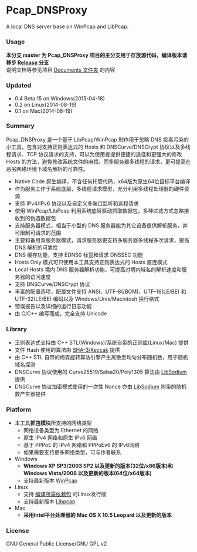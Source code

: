 ﻿Pcap_DNSProxy
=====
A local DNS server base on WinPcap and LibPcap. 

### Usage
**本分支 master 为 Pcap_DNSProxy 项目的主分支用于存放源代码，编译版本请移步 [Release 分支](https://github.com/chengr28/Pcap_DNSProxy/tree/Release)**<br />
说明文档等参见项目 [Documents 文件夹](https://github.com/chengr28/Pcap_DNSProxy/tree/master/Documents) 的内容

### Updated
* 0.4 Beta 15 on Windows(2015-04-18)
* 0.2 on Linux(2014-08-19)
* 0.1 on Mac(2014-08-19)

### Summary
Pcap_DNSProxy 是一个基于 LibPcap/WinPcap 制作用于忽略 DNS 投毒污染的小工具，包含对支持正则表达式的 Hosts 和 DNSCurve/DNSCrypt 协议以及多线程请求、TCP 协议请求的支持，可以为使用者提供便捷的途径和更强大的修改 Hosts 的方法，避免修改系统文件的麻烦。而多服务器多线程的请求，更可提高在恶劣网络环境下域名解析的可靠性。
* Native Code 原生编译，不含任何托管代码，x64版为原生64位目标平台编译
* 作为服务工作于系统底层，多线程请求模型，充分利用多线程处理器的硬件资源
* 支持 IPv4/IPv6 协议以及自定义多端口监听和远程请求
* 使用 WinPcap/LibPcap 利用系统底层驱动抓取数据包，多种过滤方式忽略接收到的伪造数据包
* 支持服务器模式，相当于小型的 DNS 服务器能为其它设备提供解析服务，并可限制可请求的范围
* 主要和备用双服务器模式，请求服务器更支持多服务器多线程多次请求，提高 DNS 解析的可靠性
* DNS 缓存功能，支持 EDNS0 标签和请求 DNSSEC 功能
* Hosts Only 模式可只使用本工具支持正则表达式的 Hosts 直连模式
* Local Hosts 境内 DNS 服务器解析功能，可提高对境内域名的解析速度和服务器的访问速度
* 支持 DNSCurve/DNSCrypt 协议
* 丰富的配置选项，配置文件支持 ANSI、UTF-8(/BOM)、UTF-16(LE/BE) 和 UTF-32(LE/BE) 编码以及 Windows/Unix/Macintosh 换行格式
* 错误报告以及详细的运行日志功能
* 由 C/C++ 编写而成，完全支持 Unicode

### Library
* 正则表达式支持由 C++ STL(Windows)/系统自带的正则库(Linux/Mac) 提供
* 文件 Hash 使用的算法由 [SHA-3/Keccak](http://keccak.noekeon.org) 提供
* 由 C++ STL 自带的梅森旋转算法引擎产生离散型均匀分布随机数，用于随机域名探测
* DNSCurve 协议使用的 Curve25519/Salsa20/Poly1305 算法由 [LibSodium](https://github.com/jedisct1/libsodium) 提供
* DNSCurve 协议加密模式使用的一次性 Nonce 亦由 [LibSodium](https://github.com/jedisct1/libsodium) 附带的随机数产生器提供

### Platform
* 本工具**抓包模块**所支持的网络类型
  * 网络设备类型为 Ethernet 的网络
  * 原生 IPv4 网络和原生 IPv6 网络
  * 基于 PPPoE 的 IPv4 网络和 PPPoEv6 的 IPv6网络
  * 如果需要支持更多网络类型，可与作者联系
* Windows
    * **Windows XP SP3/2003 SP2 以及更新的版本(32位/x86版本)和 Windows Vista/2008 以及更新的版本(64位/x64版本)**
    * 支持最新版本 [WinPcap](http://www.winpcap.org/install/default.htm)
* Linux
    * 支持 [编译所需依赖包](https://github.com/chengr28/Pcap_DNSProxy/wiki/ReadMe_Linux) 的Linux发行版
    * 支持最新版本 [Libpcap](http://www.tcpdump.org)
* Mac
    * **采用Intel平台处理器的 Mac OS X 10.5 Leopard 以及更新的版本**

### License
GNU General Public License/GNU GPL v2
